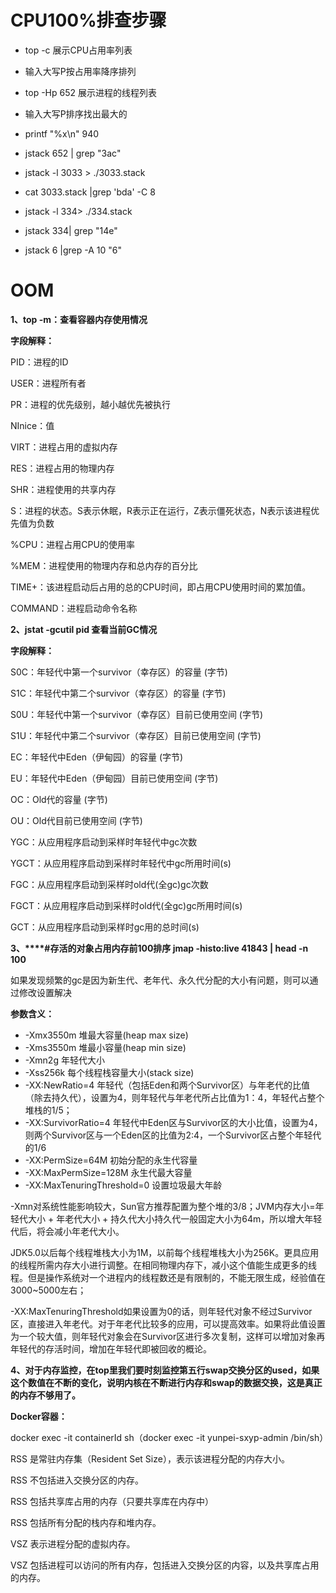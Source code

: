 # CPU100%排查步骤

- top -c 展示CPU占用率列表
- 输入大写P按占用率降序排列
- top -Hp 652 展示进程的线程列表

- 输入大写P排序找出最大的
- printf "%x\n" 940
- jstack 652 | grep "3ac"
- jstack -l 3033 > ./3033.stack
- cat 3033.stack |grep 'bda' -C 8
- jstack -l 334> ./334.stack

- jstack 334| grep "14e"
- jstack  6 |grep -A 10 "6"

# OOM

**1、top -m：查看容器内存使用情况**

**字段解释：**

PID：进程的ID

USER：进程所有者

PR：进程的优先级别，越小越优先被执行

NInice：值

VIRT：进程占用的虚拟内存

RES：进程占用的物理内存

SHR：进程使用的共享内存

S：进程的状态。S表示休眠，R表示正在运行，Z表示僵死状态，N表示该进程优先值为负数

%CPU：进程占用CPU的使用率

%MEM：进程使用的物理内存和总内存的百分比

TIME+：该进程启动后占用的总的CPU时间，即占用CPU使用时间的累加值。

COMMAND：进程启动命令名称

**2、jstat -gcutil pid 查看当前GC情况**

**字段解释：**

   S0C：年轻代中第一个survivor（幸存区）的容量 (字节) 

  S1C：年轻代中第二个survivor（幸存区）的容量 (字节) 

  S0U：年轻代中第一个survivor（幸存区）目前已使用空间 (字节) 

  S1U：年轻代中第二个survivor（幸存区）目前已使用空间 (字节) 

  EC：年轻代中Eden（伊甸园）的容量 (字节) 

  EU：年轻代中Eden（伊甸园）目前已使用空间 (字节) 

  OC：Old代的容量 (字节) 

  OU：Old代目前已使用空间 (字节)

  YGC：从应用程序启动到采样时年轻代中gc次数 

  YGCT：从应用程序启动到采样时年轻代中gc所用时间(s) 

  FGC：从应用程序启动到采样时old代(全gc)gc次数 

  FGCT：从应用程序启动到采样时old代(全gc)gc所用时间(s) 

  GCT：从应用程序启动到采样时gc用的总时间(s) 

**3、****#存活的对象占用内存前100排序 jmap -histo:live 41843 | head -n 100**

如果发现频繁的gc是因为新生代、老年代、永久代分配的大小有问题，则可以通过修改设置解决

**参数含义：**

- -Xmx3550m 堆最大容量(heap max size)
- -Xms3550m 堆最小容量(heap min size)
- -Xmn2g 年轻代大小
- -Xss256k 每个线程栈容量大小(stack size)
- -XX:NewRatio=4 年轻代（包括Eden和两个Survivor区）与年老代的比值（除去持久代），设置为4，则年轻代与年老代所占比值为1：4，年轻代占整个堆栈的1/5；
- -XX:SurvivorRatio=4 年轻代中Eden区与Survivor区的大小比值，设置为4，则两个Survivor区与一个Eden区的比值为2:4，一个Survivor区占整个年轻代的1/6
- -XX:PermSize=64M 初始分配的永生代容量
- -XX:MaxPermSize=128M 永生代最大容量
- -XX:MaxTenuringThreshold=0 设置垃圾最大年龄

-Xmn对系统性能影响较大，Sun官方推荐配置为整个堆的3/8；JVM内存大小=年轻代大小 + 年老代大小 + 持久代大小持久代一般固定大小为64m，所以增大年轻代后，将会减小年老代大小。

JDK5.0以后每个线程堆栈大小为1M，以前每个线程堆栈大小为256K。更具应用的线程所需内存大小进行调整。在相同物理内存下，减小这个值能生成更多的线程。但是操作系统对一个进程内的线程数还是有限制的，不能无限生成，经验值在3000~5000左右；

-XX:MaxTenuringThreshold如果设置为0的话，则年轻代对象不经过Survivor区，直接进入年老代。对于年老代比较多的应用，可以提高效率。如果将此值设置为一个较大值，则年轻代对象会在Survivor区进行多次复制，这样可以增加对象再年轻代的存活时间，增加在年轻代即被回收的概论。

**4、对于内存监控，在top里我们要时刻监控第五行swap交换分区的used，如果这个数值在不断的变化，说明内核在不断进行内存和swap的数据交换，这是真正的内存不够用了。**

**Docker容器：**

docker exec -it containerId sh（docker  exec -it yunpei-sxyp-admin /bin/sh）

RSS 是常驻内存集（Resident Set Size），表示该进程分配的内存大小。

RSS 不包括进入交换分区的内存。

RSS 包括共享库占用的内存（只要共享库在内存中）

RSS 包括所有分配的栈内存和堆内存。

VSZ 表示进程分配的虚拟内存。

VSZ 包括进程可以访问的所有内存，包括进入交换分区的内容，以及共享库占用的内存。